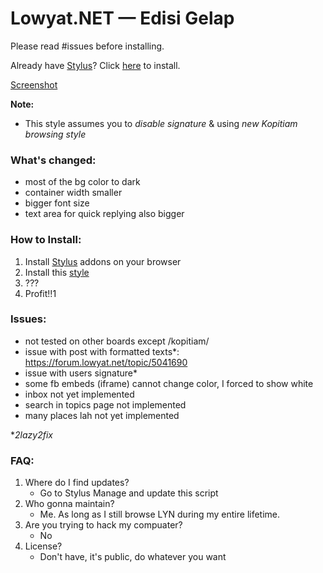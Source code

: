 # Lowyat.NET — Edisi Gelap

Please read #issues before installing.

Already have [Stylus][stylus]? Click [here][install] to install.

[Screenshot][screenshot]

**Note:**

- This style assumes you to _disable signature_ & using _new Kopitiam browsing style_

### What's changed:

- most of the bg color to dark
- container width smaller
- bigger font size
- text area for quick replying also bigger

### How to Install:

1. Install [Stylus][stylus] addons on your browser
2. Install this [style][install]
3. ???
4. Profit!!1

### Issues:

- not tested on other boards except /kopitiam/
- issue with post with formatted texts*: https://forum.lowyat.net/topic/5041690
- issue with users signature*
- some fb embeds (iframe) cannot change color, I forced to show white
- inbox not yet implemented
- search in topics page not implemented
- many places lah not yet implemented

**2lazy2fix*

### FAQ:

1. Where do I find updates?
    - Go to Stylus Manage and update this script
2. Who gonna maintain?
    - Me. As long as I still browse LYN during my entire lifetime.
3. Are you trying to hack my compuater?
    - No
4. License?
    - Don't have, it's public, do whatever you want


[stylus]: https://add0n.com/stylus.html
[install]: https://github.com/aemxn/stylish-themes/blob/master/lyn-gelap/lyn-gelap.user.css
[screenshot]: https://github.com/aemxn/stylish-themes/tree/master/lyn-gelap/screenshot